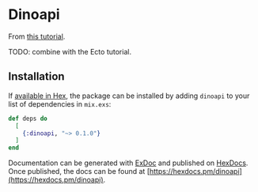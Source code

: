 # Dinoapi

From [this tutorial](https://elixirschool.com/en/lessons/specifics/plug/).

TODO: combine with the Ecto tutorial.

## Installation

If [available in Hex](https://hex.pm/docs/publish), the package can be installed
by adding `dinoapi` to your list of dependencies in `mix.exs`:

```elixir
def deps do
  [
    {:dinoapi, "~> 0.1.0"}
  ]
end
```

Documentation can be generated with [ExDoc](https://github.com/elixir-lang/ex_doc)
and published on [HexDocs](https://hexdocs.pm). Once published, the docs can
be found at [https://hexdocs.pm/dinoapi](https://hexdocs.pm/dinoapi).

